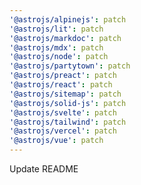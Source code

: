 ```yaml
---
'@astrojs/alpinejs': patch
'@astrojs/lit': patch
'@astrojs/markdoc': patch
'@astrojs/mdx': patch
'@astrojs/node': patch
'@astrojs/partytown': patch
'@astrojs/preact': patch
'@astrojs/react': patch
'@astrojs/sitemap': patch
'@astrojs/solid-js': patch
'@astrojs/svelte': patch
'@astrojs/tailwind': patch
'@astrojs/vercel': patch
'@astrojs/vue': patch
---
```


Update README
